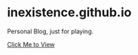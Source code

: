 inexistence.github.io
=====================

Personal Blog, just for playing.

[Click Me to View](http://inexistence.github.io/)